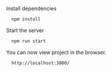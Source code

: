 Install dependencies

```bash
  npm install
```

Start the server

```bash
  npm run start
```

You can now view project in the browser.

```bash
  http://localhost:3000/
```
